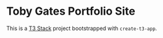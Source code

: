 # Toby Gates Portfolio Site

This is a [T3 Stack](https://create.t3.gg/) project bootstrapped with `create-t3-app`.
